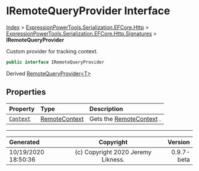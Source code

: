 ﻿# IRemoteQueryProvider Interface

[Index](../index.md) > [ExpressionPowerTools.Serialization.EFCore.Http](ExpressionPowerTools.Serialization.EFCore.Http.a.md) > [ExpressionPowerTools.Serialization.EFCore.Http.Signatures](ExpressionPowerTools.Serialization.EFCore.Http.Signatures.n.md) > **IRemoteQueryProvider**

Custom provider for tracking context.

```csharp
public interface IRemoteQueryProvider
```

Derived  [RemoteQueryProvider&lt;T>](ExpressionPowerTools.Serialization.EFCore.Http.Queryable.RemoteQueryProvider`1.cs.md) 

## Properties

| Property | Type | Description |
| :-- | :-- | :-- |
| [`Context`](ExpressionPowerTools.Serialization.EFCore.Http.Signatures.IRemoteQueryProvider.Context.prop.md) | [RemoteContext](ExpressionPowerTools.Serialization.EFCore.Http.Queryable.RemoteContext.cs.md) | Gets the [RemoteContext](ExpressionPowerTools.Serialization.EFCore.Http.Queryable.RemoteContext.cs.md) . |


---

| Generated | Copyright | Version |
| :-- | :-: | --: |
| 10/19/2020 18:50:36 | (c) Copyright 2020 Jeremy Likness. | 0.9.7-beta |
